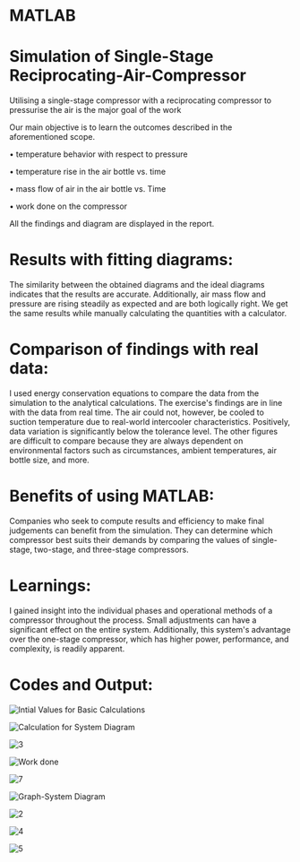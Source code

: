 # MATLAB

# Simulation of Single-Stage Reciprocating-Air-Compressor

Utilising a single-stage compressor with a reciprocating compressor to pressurise the air is the major goal of the work

Our main objective is to learn the outcomes described in the aforementioned scope.

• temperature behavior with respect to pressure

• temperature rise in the air bottle vs. time

• mass flow of air in the air bottle vs. Time

• work done on the compressor

All the findings and diagram are displayed in the report.

# Results with fitting diagrams:

The similarity between the obtained diagrams and the ideal diagrams indicates that the results are accurate. Additionally, air mass flow and pressure are rising steadily as expected and are both logically right. We get the same results while manually calculating the quantities with a calculator.

# Comparison of findings with real data:

I used energy conservation equations to compare the data from the simulation to the analytical calculations. The exercise's findings are in line with the data from real time.
The air could not, however, be cooled to suction temperature due to real-world intercooler characteristics. Positively, data variation is significantly below the tolerance level.
The other figures are difficult to compare because they are always dependent on environmental factors such as circumstances, ambient temperatures, air bottle size, and more.

# Benefits of using MATLAB:

Companies who seek to compute results and efficiency to make final judgements can benefit from the simulation. They can determine which compressor best suits their demands by comparing the values of single-stage, two-stage, and three-stage compressors.

# Learnings:

I gained insight into the individual phases and operational methods of a compressor throughout the process. Small adjustments can have a significant effect on the entire system. Additionally, this system's advantage over the one-stage compressor, which has higher power, performance, and complexity, is readily apparent.


# Codes and Output:

![Intial Values for Basic Calculations](https://github.com/WizardAmit/MATLAB/assets/150200139/1edb7a40-4c8f-4622-9fe0-71cfd3982a04)

![Calculation for System Diagram](https://github.com/WizardAmit/MATLAB/assets/150200139/ec809ce0-6295-42bc-b2b6-782978120358)

![3](https://github.com/WizardAmit/MATLAB/assets/150200139/f75df4c3-ee37-4bf4-9901-5adba8eec05c)

![Work done](https://github.com/WizardAmit/MATLAB/assets/150200139/d55b235d-05af-448a-b500-de85d5ce676b)

![7](https://github.com/WizardAmit/MATLAB/assets/150200139/d9214300-75ee-450a-b4dc-8cf15368bb97)

![Graph-System Diagram](https://github.com/WizardAmit/MATLAB/assets/150200139/c1dae400-80b8-4642-929f-7cb6799b9fed)

![2](https://github.com/WizardAmit/MATLAB/assets/150200139/07eca60c-0e4f-4443-b4e2-ad7718af850f)

![4](https://github.com/WizardAmit/MATLAB/assets/150200139/c08ff0d3-d6be-42a4-87a5-6effd97e0abe)

![5](https://github.com/WizardAmit/MATLAB/assets/150200139/603dfaf8-e0d1-4651-8eb7-28e4be30c2ee)



























